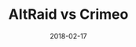 ---
layout: pdf
title: AltRaid vs Crimeo
date: 2018-02-17
tags: [Southshire]
file: case.pdf
hidden: true
---